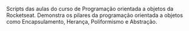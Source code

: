 Scripts das aulas do curso de Programação orientada a objetos da Rocketseat.
Demonstra os pilares da programação orientada a objetos como Encapsulamento, Herança, Poliformismo e Abstração.

